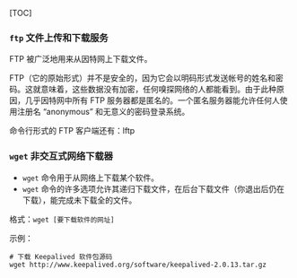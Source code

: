 [TOC]

### `ftp` 文件上传和下载服务

FTP 被广泛地用来从因特网上下载文件。

FTP（它的原始形式）并不是安全的，因为它会以明码形式发送帐号的姓名和密码。这就意味着，这些数据没有加密，任何嗅探网络的人都能看到。由于此种原因，几乎因特网中所有 FTP 服务器都是匿名的。一个匿名服务器能允许任何人使用注册名 “anonymous” 和无意义的密码登录系统。

命令行形式的 FTP 客户端还有：lftp

### `wget` 非交互式网络下载器

* `wget` 命令用于从网络上下载某个软件。
* `wget` 命令的许多选项允许其递归下载文件，在后台下载文件（你退出后仍在下载），能完成未下载全的文件。

格式：`wget [要下载软件的网址]`

示例：
```shell
# 下载 Keepalived 软件包源码
wget http://www.keepalived.org/software/keepalived-2.0.13.tar.gz
```